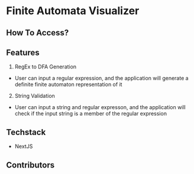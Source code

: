 # Finite Automata Visualizer
## How To Access?
## Features
1. RegEx to DFA Generation
- User can input a regular expression, and the application will generate a definite finite automaton representation of it
2. String Validation 
- User can input a string and regular expresson, and the application will check if the input string is a member of the regular expression
## Techstack
- NextJS
## Contributors
